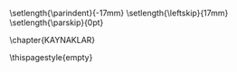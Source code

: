 <!-- 
Do not edit this page.

References are automatically generated from the BibTex file (References.bib)

...which you should create using your reference manager.
-->
\setlength{\parindent}{-17mm}
\setlength{\leftskip}{17mm}
\setlength{\parskip}{0pt}

\chapter{KAYNAKLAR}

\thispagestyle{empty}
